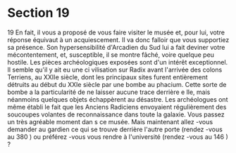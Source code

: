 # Section 19

19
En fait, il vous a proposé de vous faire visiter le musée et, pour
lui, votre réponse équivaut à un acquiescement. Il va donc falloir
que vous supportiez  sa présence. Son hypersensibilité d'Arcadien
du Sud lui a fait deviner votre mécontentement, et, susceptible, il
se montre fâché, voire quelque peu hostile. Les pièces
archéologiques exposées sont d'un intérêt exceptionnel. Il semble
qu'il y ait eu une ci vilisation sur Radix avant l'arrivée des colons
Terriens, au  XXIIe siècle, dont les principaux sites furent
entièrement détruits au début du  XXIe siècle par une bombe au
phacium. Cette sorte de bombe a la particularité de ne laisser
aucune trace derrière e lle, mais néanmoins quelques objets
échappèrent au désastre. Les archéologues ont même établi le
fait que les Anciens Radiciens envoyaient régulièrement des
soucoupes volantes de reconnaissance dans toute la galaxie. Vous
passez un très agréable moment dan s ce musée. Mais maintenant
allez -vous demander au gardien ce qui se trouve derrière l'autre
porte (rendez -vous au 380 ) ou préférez -vous vous rendre à
l'université (rendez -vous au 146 ) ?